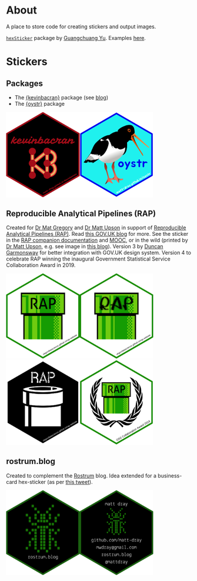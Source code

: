 # About

A place to store code for creating stickers and output images.

[`hexSticker`](https://github.com/GuangchuangYu/hexSticker) package by [Guangchuang Yu](https://github.com/GuangchuangYu). Examples [here](http://hexb.in).

# Stickers

## Packages

* The [{kevinbacran}](https://matt-dray.github.io/kevinbacran/) package (see [blog](https://www.rostrum.blog/2019/02/27/hadley-number/))
* The [{oystr}](https://matt-dray.github.io/oystr/) package

<img src="output/kevinbacran_hex.png" width=200><img src="output/oystr_hex.png" width=200>

## Reproducible Analytical Pipelines (RAP)

Created for [Dr Mat Gregory](https://twitter.com/mammykins_) and [Dr Matt Upson](https://twitter.com/m_a_upson) in support of [Reproducible Analytical Pipelines (RAP)](https://ukgovdatascience.github.io/rap-website). Read [this GOV.UK blog](https://dataingovernment.blog.gov.uk/2017/03/27/reproducible-analytical-pipeline/) for more. See the sticker in the [RAP companion documentation](https://github.com/ukgovdatascience/rap_companion) and [MOOC](https://www.udemy.com/reproducible-analytical-pipelines/), or in the wild (printed by [Dr Matt Upson](https://github.com/ivyleavedtoadflax), e.g. see image in [this blog](https://dataingovernment.blog.gov.uk/2017/11/27/transforming-the-process-of-producing-official-statistics/)). Version 3 by [Duncan Garmonsway](https://twitter.com/nacnudus) for better integration with GOV.UK design system. Version 4 to celebrate RAP winning the inaugural Government Statistical Service Collaboration Award in 2019.

<img src="output/rap_hex.png" width=200><img src="output/rap_v2_hex.png" width=200><img src="output/rap_v3_hex.png" width=200><img src="output/rap_v4_hex.png" width=200>

## rostrum.blog

Created to complement the [Rostrum](https://www.rostrum.blog) blog. Idea extended for a business-card hex-sticker (as per [this tweet](https://twitter.com/mattdray/status/923837532789526528)).

<img src="output/rostrum_hex.png" width=200><img src="output/business_hex.png" width=200>